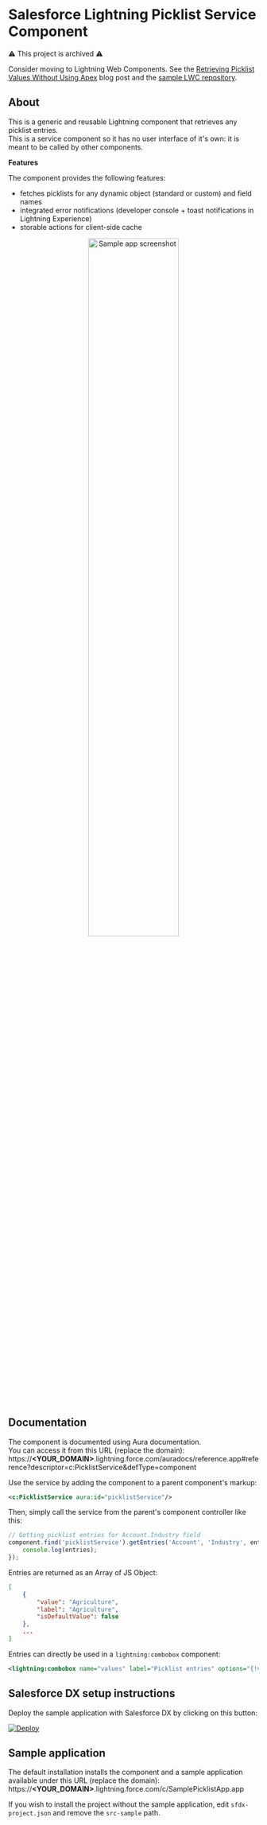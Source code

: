 # Salesforce Lightning Picklist Service Component

⚠️ This project is archived ⚠️

Consider moving to Lightning Web Components. See the 
[Retrieving Picklist Values Without Using Apex](https://developer.salesforce.com/blogs/2019/12/retrieving-picklist-values-without-using-apex.html) blog post and the [sample LWC repository](https://github.com/pozil/picklist-buttons).

## About
This is a generic and reusable Lightning component that retrieves any picklist entries.<br/>
This is a service component so it has no user interface of it's own: it is meant to be called by other components.

<b>Features</b>

The component provides the following features:
- fetches picklists for any dynamic object (standard or custom) and field names
- integrated error notifications (developer console + toast notifications in Lightning Experience)
- storable actions for client-side cache

<div align="center">
    <img src="gfx/picklist-sample-app.png" alt="Sample app screenshot" width="60%"/>
</div>

## Documentation
The component is documented using Aura documentation.<br/>
You can access it from this URL (replace the domain):<br/>
https://<b>&lt;YOUR_DOMAIN&gt;</b>.lightning.force.com/auradocs/reference.app#reference?descriptor=c:PicklistService&defType=component


Use the service by adding the component to a parent component's markup:
```xml
<c:PicklistService aura:id="picklistService"/>
```

Then, simply call the service from the parent's component controller like this:
```js
// Getting picklist entries for Account.Industry field
component.find('picklistService').getEntries('Account', 'Industry', entries => {
    console.log(entries);
});
```

Entries are returned as an Array of JS Object:
```json
[
    {
        "value": "Agriculture",
        "label": "Agriculture",
        "isDefaultValue": false
    },
    ...
]
```

Entries can directly be used in a `lightning:combobox` component:
```xml
<lightning:combobox name="values" label="Picklist entries" options="{!v.entries}"/>
```

## Salesforce DX setup instructions
Deploy the sample application with Salesforce DX by clicking on this button:

[![Deploy](https://deploy-to-sfdx.com/dist/assets/images/DeployToSFDX.svg)](https://deploy-to-sfdx.com)


## Sample application
The default installation installs the component and a sample application available under this URL (replace the domain):<br/>
https://<b>&lt;YOUR_DOMAIN&gt;</b>.lightning.force.com/c/SamplePicklistApp.app

If you wish to install the project without the sample application, edit `sfdx-project.json` and remove the `src-sample` path.

